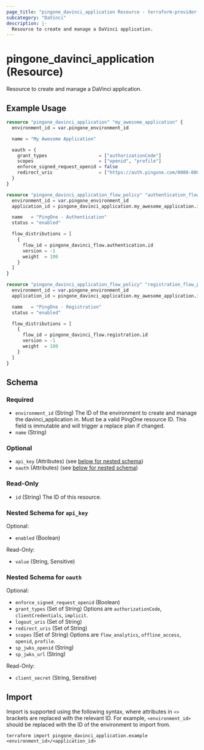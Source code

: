 ```yaml
---
page_title: "pingone_davinci_application Resource - terraform-provider-pingone"
subcategory: "DaVinci"
description: |-
  Resource to create and manage a DaVinci application.
---
```


# pingone_davinci_application (Resource)

Resource to create and manage a DaVinci application.

## Example Usage

```terraform
resource "pingone_davinci_application" "my_awesome_application" {
  environment_id = var.pingone_environment_id

  name = "My Awesome Application"

  oauth = {
    grant_types                   = ["authorizationCode"]
    scopes                        = ["openid", "profile"]
    enforce_signed_request_openid = false
    redirect_uris                 = ["https://auth.pingone.com/0000-0000-000/rp/callback/openid_connect"]
  }
}

resource "pingone_davinci_application_flow_policy" "authentication_flow_policy" {
  environment_id = var.pingone_environment_id
  application_id = pingone_davinci_application.my_awesome_application.id

  name   = "PingOne - Authentication"
  status = "enabled"

  flow_distributions = [
    {
      flow_id = pingone_davinci_flow.authentication.id
      version = -1
      weight  = 100
    }
  ]
}

resource "pingone_davinci_application_flow_policy" "registration_flow_policy" {
  environment_id = var.pingone_environment_id
  application_id = pingone_davinci_application.my_awesome_application.id

  name   = "PingOne - Registration"
  status = "enabled"

  flow_distributions = [
    {
      flow_id = pingone_davinci_flow.registration.id
      version = -1
      weight  = 100
    }
  ]
}
```

<!-- schema generated by tfplugindocs -->
## Schema

### Required

- `environment_id` (String) The ID of the environment to create and manage the davinci_application in. Must be a valid PingOne resource ID. This field is immutable and will trigger a replace plan if changed.
- `name` (String)

### Optional

- `api_key` (Attributes) (see [below for nested schema](#nestedatt--api_key))
- `oauth` (Attributes) (see [below for nested schema](#nestedatt--oauth))

### Read-Only

- `id` (String) The ID of this resource.

<a id="nestedatt--api_key"></a>
### Nested Schema for `api_key`

Optional:

- `enabled` (Boolean)

Read-Only:

- `value` (String, Sensitive)


<a id="nestedatt--oauth"></a>
### Nested Schema for `oauth`

Optional:

- `enforce_signed_request_openid` (Boolean)
- `grant_types` (Set of String) Options are `authorizationCode`, `clientCredentials`, `implicit`.
- `logout_uris` (Set of String)
- `redirect_uris` (Set of String)
- `scopes` (Set of String) Options are `flow_analytics`, `offline_access`, `openid`, `profile`.
- `sp_jwks_openid` (String)
- `sp_jwks_url` (String)

Read-Only:

- `client_secret` (String, Sensitive)

## Import

Import is supported using the following syntax, where attributes in `<>` brackets are replaced with the relevant ID.  For example, `<environment_id>` should be replaced with the ID of the environment to import from.

```shell
terraform import pingone_davinci_application.example <environment_id>/<application_id>
```